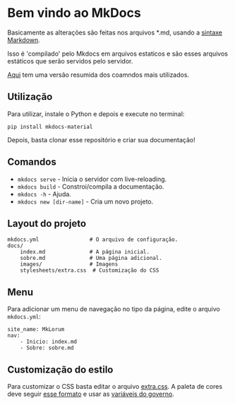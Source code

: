 # Bem vindo ao MkDocs

Basicamente as alterações são feitas nos arquivos *.md, usando a [sintaxe Markdown](https://daringfireball.net/projects/markdown/syntax).

Isso é 'compilado' pelo Mkdocs em arquivos estaticos e são esses arquivos estáticos que serão servidos pelo servidor.

[Aqui](markdowncheatsheet.md) tem uma versão resumida dos coamndos mais utilizados.

## Utilização

Para utilizar, instale o Python e depois e execute no terminal:

```
pip install mkdocs-material
```

Depois, basta clonar esse repositório e criar sua documentação!

## Comandos

* `mkdocs serve` - Inicia o servidor com live-reloading.
* `mkdocs build` - Constroi/compila a documentação.
* `mkdocs -h` - Ajuda.
* `mkdocs new [dir-name]` - Cria um novo projeto.

## Layout do projeto

    mkdocs.yml                # O arquivo de configuração.
    docs/
        index.md              # A página inicial.
        sobre.md              # Uma página adicional.
        images/               # Imagens
        stylesheets/extra.css  # Customização do CSS

## Menu

Para adicionar um menu de navegação no tipo da página, edite o arquivo `mkdocs.yml`:

    site_name: MkLorum
    nav:
        - Inicio: index.md
        - Sobre: sobre.md

## Customização do estilo

Para customizar o CSS basta editar o arquivo [extra.css](stylesheets/extra.css).
A paleta de cores deve seguir [esse formato](https://squidfunk.github.io/mkdocs-material/getting-started/#color-palette) e usar as [variáveis do governo](http://dsgov.estaleiro.serpro.gov.br/ds/fundamentos-visuais/cores).
